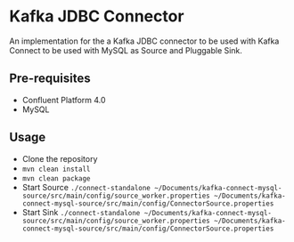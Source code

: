 # Kafka JDBC Connector


An implementation for the a Kafka JDBC connector to be used with Kafka Connect to be used with MySQL as Source and Pluggable Sink.

## Pre-requisites

- Confluent Platform 4.0
- MySQL

## Usage

 - Clone the repository
 - `mvn clean install`
 - `mvn clean package`
 - Start Source `./connect-standalone ~/Documents/kafka-connect-mysql-source/src/main/config/source_worker.properties ~/Documents/kafka-connect-mysql-source/src/main/config/ConnectorSource.properties `
 - Start Sink `./connect-standalone ~/Documents/kafka-connect-mysql-source/src/main/config/source_worker.properties ~/Documents/kafka-connect-mysql-source/src/main/config/ConnectorSource.properties `